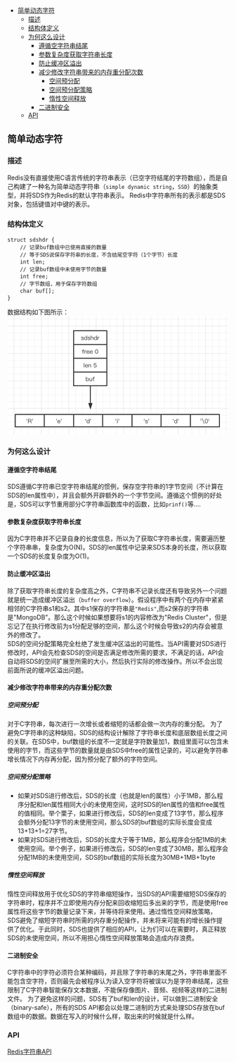 
- [简单动态字符](#简单动态字符)
  - [描述](#描述)
  - [结构体定义](#结构体定义)
  - [为何这么设计](#为何这么设计)
    - [遵循空字符串结尾](#遵循空字符串结尾)
    - [参数复杂度获取字符串长度](#参数复杂度获取字符串长度)
    - [防止缓冲区溢出](#防止缓冲区溢出)
    - [减少修改字符串带来的内存重分配次数](#减少修改字符串带来的内存重分配次数)
      - [空间预分配](#空间预分配)
      - [空间预分配策略](#空间预分配策略)
      - [惰性空间释放](#惰性空间释放)
    - [二进制安全](#二进制安全)
  - [API](#api)

## 简单动态字符

### 描述
Redis没有直接使用C语言传统的字符串表示（已空字符结尾的字符数组），而是自己构建了一种名为简单动态字符串（`simple dynamic string`，`SSD`）的抽象类型，并将SDS作为Redis的默认字符串表示。
Redis中字符串所有的表示都是SDS对象，包括键值对中键的表示。

### 结构体定义
```
struct sdshdr {
    // 记录buf数组中已使用直接的数量
    // 等于SDS说保存字符串的长度，不含结尾空字符（1个字节）长度
    int len;
    // 记录buf数组中未使用字节的数量
    int free;
    // 字节数组，用于保存字符数组
    char buf[];
}
```
数据结构如下图所示：
![](/images/sds.png)

### 为何这么设计

#### 遵循空字符串结尾  
SDS遵循C字符串已空字符串结尾的惯例，保存空字符串的1字节空间（不计算在SDS的len属性中），并且会额外开辟额外的一个字节空间。遵循这个惯例的好处是，SDS可以字节重用部分C字符串函数库中的函数，比如`prinf()`等....  

#### 参数复杂度获取字符串长度  
因为C字符串并不记录自身的长度信息，所以为了获取C字符串长度，需要遍历整个字符串串，复杂度为O(N)。SDS的len属性中记录来SDS本身的长度，所以获取一个SDS的长度复杂度为O(1)。

#### 防止缓冲区溢出
除了获取字符串长度的复杂度高之外，C字符串不记录长度还有导致另外一个问题就是统一造成缓冲区溢出（`buffer overflow`）。假设程序中有两个在内存中紧紧相邻的C字符串s1和s2。其中s1保存的字符串是`"Redis"`,而s2保存的字符串是"MongoDB"。那么这个时候如果想要将s1的内容修改为"Redis Cluster"，但是忘记了在执行修改前为s1分配足够的空间，那么这个时候会导致s2的内存会被意外的修改了。  
SDS的空间分配策略完全杜绝了发生缓冲区溢出的可能性。当API需要对SDS进行修改时，API会先检查SDS的空间是否满足修改所需的要求，不满足的话，API会自动将SDS的空间扩展至所需的大小，然后执行实际的修改操作。所以不会出现前面所说的缓冲区溢出问题。

#### 减少修改字符串带来的内存重分配次数
##### 空间预分配
对于C字符串，每次进行一次增长或者缩短的话都会做一次内存的重分配。   为了避免C字符串的这种缺陷，SDS的结构设计解除了字符串长度和底层数组长度之间的关联。在SDS中，buf数组的长度不一定就是字符数量加1，数组里面可以包含未使用的字节，而这些字节的数量就是由SDS中free的属性记录的，可以避免字符串增长情况下内存再分配，因为预分配了额外的字符空间。

##### 空间预分配策略

- 如果对SDS进行修改后，SDS的长度（也就是len的属性）小于1MB，那么程序分配和len属性相同大小的未使用空间，这时SDS的len属性的值和free属性的值相同。举个栗子，如果进行修改后，SDS的len变成了13字节，那么程序会额外分配13字节的未使用空间，那么SDS的buf数组的实际长度会变成13+13+1=27字节。
- 如果对SDS进行修改后，SDS的长度大于等于1MB，那么程序会分配1MB的未使用空间。举个例子，如果进行修改后，SDS的len变成了30MB，那么程序会分配1MB的未使用空间，SDS的buf数组的实际长度为30MB+1MB+1byte

##### 惰性空间释放

惰性空间释放用于优化SDS的字符串缩短操作，当SDS的API需要缩短SDS保存的字符串时，程序并不立即使用内存分配来回收缩短后多出来的字节，而是使用free属性将这些字节的数量记录下来，并等待将来使用。通过惰性空间释放策略，SDS避免了缩短字符串时所需的内存重分配操作，并未将来可能有的增长操作提供了优化。于此同时，SDS也提供了相应的API，让为们可以在需要时，真正释放SDS的未使用空间，所以不用担心惰性空间释放策略会造成内存浪费。

#### 二进制安全

C字符串中的字符必须符合某种编码，并且除了字符串的末尾之外，字符串里面不能包含空字符，否则最先会被程序认为读入空字符将被误以为是字符串结尾，这些限制了C字符串智能保存文本数据，不能保存像图片、音频、视频等这样的二进制文件。
为了避免这样的问题，SDS有了buf和len的设计，可以做到二进制安全（binary-safe），所有的SDS API都会以处理二进制的方式来处理SDS存放在buf数组中的数据。数据在写入的时候什么样，取出来的时候就是什么样。

### API
[Redis字符串API](http://redisdoc.com/string/index.html)